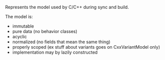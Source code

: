 Represents the model used by C/C++ during sync and build.

The model is:
- immutable
- pure data (no behavior classes)
- acyclic
- normalized (no fields that mean the same thing)
- properly scoped (ex stuff about variants goes on CxxVariantModel only)
- implementation may by lazily constructed
